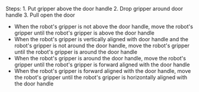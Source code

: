 

Steps: 1. Put gripper above the door handle 2. Drop gripper around door handle 3. Pull open the door 

- When the robot's gripper is not above the door handle, move the robot's gripper until the robot's gripper is above the door handle
- When the robot's gripper is vertically aligned with door handle and the robot's gripper is not around the door handle, move the robot's gripper until the robot's gripper is around the door handle
- When the robot's gripper is around the door handle, move the robot's gripper until the robot's gripper is forward aligned with the door handle
- When the robot's gripper is forward aligned with the door handle, move the robot's gripper until the robot's gripper is horizontally aligned with the door handle
